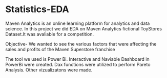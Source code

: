 # Statistics-EDA
Maven Analytics is an online learning platform for analytics and data science. 
In this project we did EDA on Maven Analytics fictional ToyStores Dataset.It was avaliable for a competition.

Objective- We wanted to see the various factors that were affecting the sales and profits of the Maven Superstore franchise

The tool we used is Power Bi. 
Interactive and Naviable Dashboard in PowerBi were created.
Dax functions were utilized to perform Pareto Analysis.
Other vizualizatons were made.
